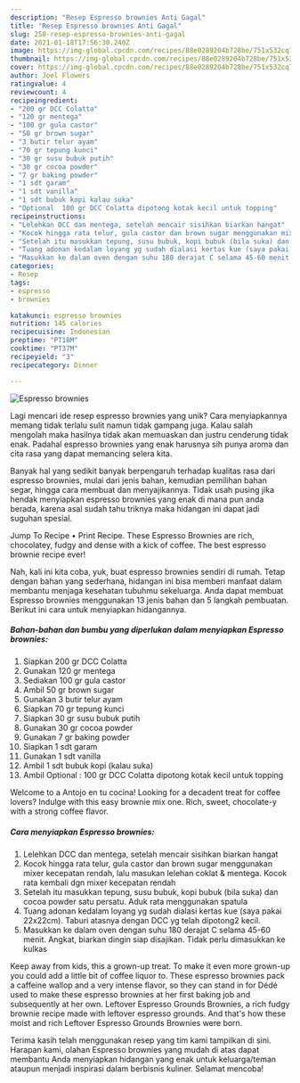 ```yaml
---
description: "Resep Espresso brownies Anti Gagal"
title: "Resep Espresso brownies Anti Gagal"
slug: 258-resep-espresso-brownies-anti-gagal
date: 2021-01-18T17:56:30.240Z
image: https://img-global.cpcdn.com/recipes/88e0289204b728be/751x532cq70/espresso-brownies-foto-resep-utama.jpg
thumbnail: https://img-global.cpcdn.com/recipes/88e0289204b728be/751x532cq70/espresso-brownies-foto-resep-utama.jpg
cover: https://img-global.cpcdn.com/recipes/88e0289204b728be/751x532cq70/espresso-brownies-foto-resep-utama.jpg
author: Joel Flowers
ratingvalue: 4
reviewcount: 4
recipeingredient:
- "200 gr DCC Colatta"
- "120 gr mentega"
- "100 gr gula castor"
- "50 gr brown sugar"
- "3 butir telur ayam"
- "70 gr tepung kunci"
- "30 gr susu bubuk putih"
- "30 gr cocoa powder"
- "7 gr baking powder"
- "1 sdt garam"
- "1 sdt vanilla"
- "1 sdt bubuk kopi kalau suka"
- "Optional  100 gr DCC Colatta dipotong kotak kecil untuk topping"
recipeinstructions:
- "Lelehkan DCC dan mentega, setelah mencair sisihkan biarkan hangat"
- "Kocok hingga rata telur, gula castor dan brown sugar menggunakan mixer kecepatan rendah, lalu masukan lelehan coklat &amp; mentega. Kocok rata kembali dgn mixer kecepatan rendah"
- "Setelah itu masukkan tepung, susu bubuk, kopi bubuk (bila suka) dan cocoa powder satu persatu. Aduk rata menggunakan spatula"
- "Tuang adonan kedalam loyang yg sudah dialasi kertas kue (saya pakai 22x22cm). Taburi atasnya dengan DCC yg telah dipotong2 kecil."
- "Masukkan ke dalam oven dengan suhu 180 derajat C selama 45-60 menit. Angkat, biarkan dingin siap disajikan. Tidak perlu dimasukkan ke kulkas"
categories:
- Resep
tags:
- espresso
- brownies

katakunci: espresso brownies 
nutrition: 145 calories
recipecuisine: Indonesian
preptime: "PT18M"
cooktime: "PT37M"
recipeyield: "3"
recipecategory: Dinner

---
```



![Espresso brownies](https://img-global.cpcdn.com/recipes/88e0289204b728be/751x532cq70/espresso-brownies-foto-resep-utama.jpg)

Lagi mencari ide resep espresso brownies yang unik? Cara menyiapkannya memang tidak terlalu sulit namun tidak gampang juga. Kalau salah mengolah maka hasilnya tidak akan memuaskan dan justru cenderung tidak enak. Padahal espresso brownies yang enak harusnya sih punya aroma dan cita rasa yang dapat memancing selera kita.

Banyak hal yang sedikit banyak berpengaruh terhadap kualitas rasa dari espresso brownies, mulai dari jenis bahan, kemudian pemilihan bahan segar, hingga cara membuat dan menyajikannya. Tidak usah pusing jika hendak menyiapkan espresso brownies yang enak di mana pun anda berada, karena asal sudah tahu triknya maka hidangan ini dapat jadi suguhan spesial.

Jump To Recipe • Print Recipe. These Espresso Brownies are rich, chocolatey, fudgy and dense with a kick of coffee. The best espresso brownie recipe ever!


Nah, kali ini kita coba, yuk, buat espresso brownies sendiri di rumah. Tetap dengan bahan yang sederhana, hidangan ini bisa memberi manfaat dalam membantu menjaga kesehatan tubuhmu sekeluarga. Anda dapat membuat Espresso brownies menggunakan 13 jenis bahan dan 5 langkah pembuatan. Berikut ini cara untuk menyiapkan hidangannya.

<!--inarticleads1-->

##### Bahan-bahan dan bumbu yang diperlukan dalam menyiapkan Espresso brownies:

1. Siapkan 200 gr DCC Colatta
1. Gunakan 120 gr mentega
1. Sediakan 100 gr gula castor
1. Ambil 50 gr brown sugar
1. Gunakan 3 butir telur ayam
1. Siapkan 70 gr tepung kunci
1. Siapkan 30 gr susu bubuk putih
1. Gunakan 30 gr cocoa powder
1. Gunakan 7 gr baking powder
1. Siapkan 1 sdt garam
1. Gunakan 1 sdt vanilla
1. Ambil 1 sdt bubuk kopi (kalau suka)
1. Ambil Optional : 100 gr DCC Colatta dipotong kotak kecil untuk topping


Welcome to a Antojo en tu cocina! Looking for a decadent treat for coffee lovers? Indulge with this easy brownie mix one. Rich, sweet, chocolate-y with a strong coffee flavor. 

<!--inarticleads2-->

##### Cara menyiapkan Espresso brownies:

1. Lelehkan DCC dan mentega, setelah mencair sisihkan biarkan hangat
1. Kocok hingga rata telur, gula castor dan brown sugar menggunakan mixer kecepatan rendah, lalu masukan lelehan coklat &amp; mentega. Kocok rata kembali dgn mixer kecepatan rendah
1. Setelah itu masukkan tepung, susu bubuk, kopi bubuk (bila suka) dan cocoa powder satu persatu. Aduk rata menggunakan spatula
1. Tuang adonan kedalam loyang yg sudah dialasi kertas kue (saya pakai 22x22cm). Taburi atasnya dengan DCC yg telah dipotong2 kecil.
1. Masukkan ke dalam oven dengan suhu 180 derajat C selama 45-60 menit. Angkat, biarkan dingin siap disajikan. Tidak perlu dimasukkan ke kulkas


Keep away from kids, this a grown-up treat. To make it even more grown-up you could add a little bit of coffee liquor to. These espresso brownies pack a caffeine wallop and a very intense flavor, so they can stand in for Dédé used to make these espresso brownies at her first baking job and subsequently at her own. Leftover Espresso Grounds Brownies, a rich fudgy brownie recipe made with leftover espresso grounds. And that&#39;s how these moist and rich Leftover Espresso Grounds Brownies were born. 

Terima kasih telah menggunakan resep yang tim kami tampilkan di sini. Harapan kami, olahan Espresso brownies yang mudah di atas dapat membantu Anda menyiapkan hidangan yang enak untuk keluarga/teman ataupun menjadi inspirasi dalam berbisnis kuliner. Selamat mencoba!
